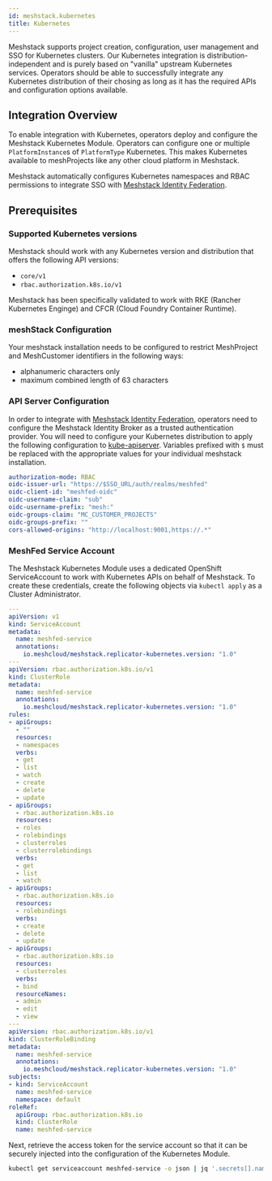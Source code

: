 ```yaml
---
id: meshstack.kubernetes
title: Kubernetes
---
```


Meshstack supports project creation, configuration, user management and SSO for Kubernetes clusters.
Our Kubernetes integration is distribution-independent and is purely based on "vanilla" upstream Kubernetes services.
Operators should be able to successfully integrate any Kubernetes distribution of their chosing as long as it has the
required APIs and configuration options available.

## Integration Overview

To enable integration with Kubernetes, operators deploy and configure the Meshstack Kubernetes Module. Operators can configure one or multiple `PlatformInstance`s of `PlatformType` Kubernetes. This makes Kubernetes available to meshProjects like any other cloud platform in Meshstack.

Meshstack automatically configures Kubernetes namespaces and RBAC permissions to integrate SSO with [Meshstack Identity Federation](./meshstack.identity-federation.md).

## Prerequisites

### Supported Kubernetes versions

Meshstack should work with any Kubernetes version and distribution that offers the following API versions:

- `core/v1`
- `rbac.authorization.k8s.io/v1`

Meshstack has been specifically validated to work with RKE (Rancher Kubernetes Enginge) and CFCR (Cloud Foundry Container Runtime).

### meshStack Configuration

Your meshstack installation needs to be configured to restrict MeshProject and MeshCustomer identifiers in the following ways:

- alphanumeric characters only
- maximum combined length of 63 characters

### API Server Configuration

In order to integrate with [Meshstack Identity Federation](./meshstack.identity-federation.md), operators need to configure the Meshstack Identity Broker as a trusted authentication provider. You will need to configure your Kubernetes distribution to apply the following configuration to [kube-apiserver](https://kubernetes.io/docs/reference/command-line-tools-reference/kube-apiserver/). Variables prefixed with `$` must
be replaced with the appropriate values for your individual meshstack installation.

```yaml
authorization-mode: RBAC
oidc-issuer-url: "https://$SSO_URL/auth/realms/meshfed"
oidc-client-id: "meshfed-oidc"
oidc-username-claim: "sub"
oidc-username-prefix: "mesh:"
oidc-groups-claim: "MC_CUSTOMER_PROJECTS"
oidc-groups-prefix: ""
cors-allowed-origins: "http://localhost:9001,https://.*"
```

### MeshFed Service Account

The Meshstack Kubernetes Module uses a dedicated OpenShift ServiceAccount to work with Kubernetes APIs on behalf of Meshstack. To create these credentials, create the following objects via `kubectl apply` as a Cluster Administrator.

```yaml
---
apiVersion: v1
kind: ServiceAccount
metadata:
  name: meshfed-service
  annotations:
    io.meshcloud/meshstack.replicator-kubernetes.version: "1.0"
---
apiVersion: rbac.authorization.k8s.io/v1
kind: ClusterRole
metadata:
  name: meshfed-service
  annotations:
    io.meshcloud/meshstack.replicator-kubernetes.version: "1.0"
rules:
- apiGroups:
  - ""
  resources:
  - namespaces
  verbs:
  - get
  - list
  - watch
  - create
  - delete
  - update
- apiGroups:
  - rbac.authorization.k8s.io
  resources:
  - roles
  - rolebindings
  - clusterroles
  - clusterrolebindings
  verbs:
  - get
  - list
  - watch
- apiGroups:
  - rbac.authorization.k8s.io
  resources:
  - rolebindings
  verbs:
  - create
  - delete
  - update
- apiGroups:
  - rbac.authorization.k8s.io
  resources:
  - clusterroles
  verbs:
  - bind
  resourceNames:
  - admin
  - edit
  - view
---
apiVersion: rbac.authorization.k8s.io/v1
kind: ClusterRoleBinding
metadata:
  name: meshfed-service
  annotations:
    io.meshcloud/meshstack.replicator-kubernetes.version: "1.0"
subjects:
- kind: ServiceAccount
  name: meshfed-service
  namespace: default
roleRef:
  apiGroup: rbac.authorization.k8s.io
  kind: ClusterRole
  name: meshfed-service
```

Next, retrieve the access token for the service account so that it can be securely injected into the configuration
of the Kubernetes Module.

```bash
kubectl get serviceaccount meshfed-service -o json | jq '.secrets[].name' | grep token | xargs oc describe secret
```
